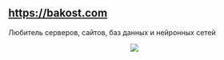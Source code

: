 ## https://bakost.com

Любитель серверов, сайтов, баз данных и нейронных сетей
<br>
<div align="center">
<img src="https://i.pinimg.com/originals/b9/8e/1e/b98e1e44c642da38cab679f2f4010e7b.gif"/>
</div>
